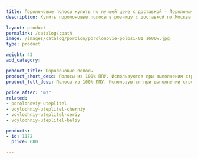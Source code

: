 ```yaml
---
title: Поролоновые полосы купить по лучшей цене с доставкой - Поролоныч
description: Купить поролоновые полосы в розницу с доставкой по Москве в интернет-магазине Поролоныча.

layout: product
permalink: /catalog/:path
image: /images/catalog/porolon/porolonovie-polosi-01_1600w.jpg
type: product

weight: 43
add_category: 

product_title: Поролоновые полосы
product_short_desc: Полосы из 100% ППУ. Используются при выполнении строительных работ или ручной мойке автомобилей.
product_full_desc: Полосы из 100% ППУ. Используются при выполнении строительных работ или ручной мойке автомобилей.
        
price_after: "шт"
related:
- porolonoviy-uteplitel
- voylochniy-uteplitel-cherniy
- voylochniy-uteplitel-seriy
- voylochniy-uteplitel-beliy

products:
- id: 1172
  price: 680

---
```

